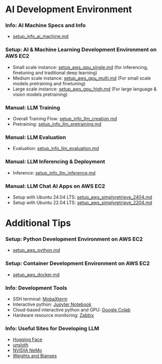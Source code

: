 # AI Development Environment

### Info: AI Machine Specs and Info
- [setup_info_ai_machine.md](setup_info_ai_machine.md)

### Setup: AI & Machine Learning Development Environment on AWS EC2
- Small scale instance: [setup_aws_gpu_single.md](setup_aws_gpu_single.md) (for inferencing, finetuning and traditional deep learning)
- Medium scale instance: [setup_aws_gpu_multi.md](setup_aws_gpu_multi.md) (For small scale models pretraining and finetuning)
- Large scale instance: [setup_aws_gpu_high.md](setup_aws_gpu_high.md) (For large language & vision models pretraining)

### Manual: LLM Training
- Overall Training Flow: [setup_info_llm_creation.md](setup_info_llm_creation.md)
- Pretraining: [setup_info_llm_pretraining.md](setup_info_llm_pretraining.md)

### Manual: LLM Evaluation
- Evaluation: [setup_info_llm_evaluation.md](setup_info_llm_evaluation.md)

### Manual: LLM Inferencing & Deployment
- Inference: [setup_info_llm_inference.md](setup_info_llm_inference.md)

### Manual: LLM Chat AI Apps on AWS EC2
- Setup with Ubuntu 24.04 LTS: [setup_aws_simplyretrieve_2404.md](setup_aws_simplyretrieve_2404.md)
- Setup with Ubuntu 22.04 LTS: [setup_aws_simplyretrieve_2204.md](setup_aws_simplyretrieve_2204.md)

# Additional Tips

### Setup: Python Development Environment on AWS EC2
- [setup_aws_python.md](setup_aws_python.md)

### Setup: Container Development Environment on AWS EC2
- [setup_aws_docker.md](setup_aws_docker.md)

### Info: Development Tools
- SSH terminal: [MobaXterm](https://mobaxterm.mobatek.net/)
- Interactive python: [Jupyter Notebook](https://jupyter.org/)
- Cloud-based interactive python and GPU: [Google Colab](https://colab.research.google.com/)
- Hardware resource monitoring: [Zabbix](https://www.zabbix.com/)

### Info: Useful Sites for Developing LLM
- [Hugging Face](https://huggingface.co/)
- [unsloth](https://unsloth.ai/)
- [NVIDIA NeMo](https://www.nvidia.com/en-us/ai-data-science/products/nemo/)
- [Weights and Bianses](https://wandb.ai/site)
